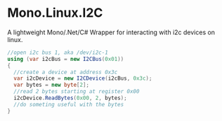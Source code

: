 # Mono.Linux.I2C
A lightweight Mono/.Net/C# Wrapper for interacting with i2c devices on linux.

```C#
//open i2c bus 1, aka /dev/i2c-1
using (var i2cBus = new I2CBus(0x01))
{
  //create a device at address 0x3c
  var i2cDevice = new I2CDevice(i2cBus, 0x3c);
  var bytes = new byte[2];
  //read 2 bytes starting at register 0x00
  i2cDevice.ReadBytes(0x00, 2, bytes);
  //do someting useful with the bytes
}
```
